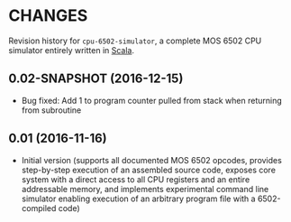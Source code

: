 CHANGES
=======

Revision history for `cpu-6502-simulator`, a complete MOS 6502 CPU simulator entirely written in [Scala](http://www.scala-lang.org/).

0.02-SNAPSHOT (2016-12-15)
--------------------------

* Bug fixed: Add 1 to program counter pulled from stack when returning from subroutine

0.01 (2016-11-16)
-----------------

* Initial version (supports all documented MOS 6502 opcodes, provides step-by-step execution of an assembled source code, exposes core system with a direct access to all CPU registers and an entire addressable memory, and implements experimental command line simulator enabling execution of an arbitrary program file with a 6502-compiled code)
